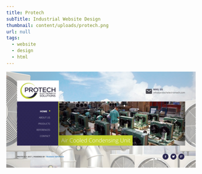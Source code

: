 ```yaml
---
title: Protech
subTitle: Industrial Website Design
thumbnail: content/uploads/protech.png
url: null
tags:
  - website
  - design
  - html
---
```


![Protech](content/uploads/protech-home.png)